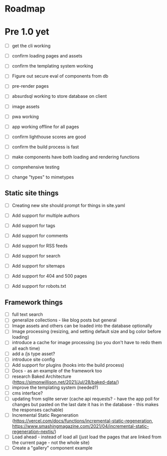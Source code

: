# Roadmap

# Pre 1.0 yet

 - [ ] get the cli working
 - [ ] confirm loading pages and assets
 - [ ] confirm the templating system working
 - [ ] Figure out secure eval of components from db
 - [ ] pre-render pages
 - [ ] absurdsql working to store database on client
 - [ ] image assets 
 - [ ] pwa working
 - [ ] app working offline for all pages
 - [ ] confirm lighthouse scores are good
 - [ ] confirm the build process is fast
 - [ ] make components have both loading and rendering functions
 - [ ] comprehensive testing
 - [ ] change "types" to mimetypes


## Static site things

- [ ] Creating new site should prompt for things in site.yaml
- [ ] Add support for multiple authors
- [ ] Add support for tags
- [ ] Add support for comments
- [ ] Add support for RSS feeds
- [ ] Add support for search
- [ ] Add support for sitemaps
- [ ] Add support for 404 and 500 pages
- [ ] Add support for robots.txt



## Framework things

 - [ ] full text search
 - [ ] generalize collections - like blog posts but general
 - [ ] Image assets and others can be loaded into the database optionally
 - [ ] Image processing (resizing, and setting default size and bg color before loading)
 - [ ] introduce a cache for image processing (so you don't have to redo them all each time)
 - [ ] add a /js type asset?
 - [ ] introduce site config 
 - [ ] Add support for plugins (hooks into the build process)
 - [ ] Docs - as an example of the framework too
 - [ ] research Baked Architecture (https://simonwillison.net/2021/Jul/28/baked-data/)
 - [ ] improve the templating system (needed?)
 - [ ] cms interface?
 - [ ] updating from sqlite server (cache api requests? - have the app poll for changes but pasted on the last date it has in the database - this makes the responses cachable)
 - [ ] Incremental Static Regeneration (https://vercel.com/docs/functions/incremental-static-regeneration, https://www.smashingmagazine.com/2021/04/incremental-static-regeneration-nextjs/)
 - [ ] Load ahead - instead of load all (just load the pages that are linked from the current page - not the whole site)
 - [ ] Create a "gallery" component example 
